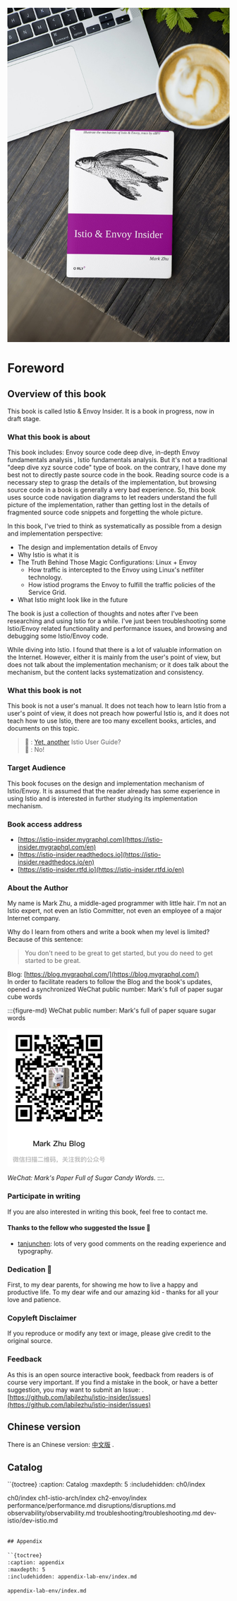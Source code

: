 ![Book Cover](./book-cover-mockup.jpg)

# Foreword

## Overview of this book

This book is called Istio & Envoy Insider. It is a book in progress, now in draft stage.

### What this book is about

This book includes: Envoy source code deep dive, in-depth Envoy fundamentals  analysis , Istio fundamentals analysis. But it's not a traditional "deep dive xyz source code" type of book. on the contrary, I have done my best not to directly paste source code in the book. Reading source code is a necessary step to grasp the details of the implementation, but browsing source code in a book is generally a very bad experience. So, this book uses source code navigation diagrams to let readers understand the full picture of the implementation, rather than getting lost in the details of fragmented source code snippets and forgetting the whole picture.

In this book, I've tried to think as systematically as possible from a design and implementation perspective:
- The design and implementation details of Envoy
- Why Istio is what it is
- The Truth Behind Those Magic Configurations: Linux + Envoy
  - How traffic is intercepted to the Envoy using Linux's netfilter technology.
  - How istiod programs the Envoy to fulfill the traffic policies of the Service Grid.
- What Istio might look like in the future


The book is just a collection of thoughts and notes after I've been researching and using Istio for a while. I've just been troubleshooting some Istio/Envoy related functionality and performance issues, and browsing and debugging some Istio/Envoy code.

While diving into Istio. I found that there is a lot of valuable information on the Internet. However, either it is mainly from the user's point of view, but does not talk about the implementation mechanism; or it does talk about the mechanism, but the content lacks systematization and consistency.

### What this book is not

This book is not a user's manual. It does not teach how to learn Istio from a user's point of view, it does not preach how powerful Istio is, and it does not teach how to use Istio, there are too many excellent books, articles, and documents on this topic.

> 🤷 : [Yet, another](https://en.wikipedia.org/wiki/Yet_another) Istio User Guide?  
> 🙅 : No!



### Target Audience

This book focuses on the design and implementation mechanism of Istio/Envoy. It is assumed that the reader already has some experience in using Istio and is interested in further studying its implementation mechanism.

### Book access address
- [https://istio-insider.mygraphql.com](https://istio-insider.mygraphql.com/en)
- [https://istio-insider.readthedocs.io](https://istio-insider.readthedocs.io/en)
- [https://istio-insider.rtfd.io](https://istio-insider.rtfd.io/en)


### About the Author
My name is Mark Zhu, a middle-aged programmer with little hair. I'm not an Istio expert, not even an Istio Committer, not even an employee of a major Internet company.

Why do I learn from others and write a book when my level is limited? Because of this sentence:
> You don't need to be great to get started, but you do need to get started to be great.

Blog: [https://blog.mygraphql.com/](https://blog.mygraphql.com/)  
In order to facilitate readers to follow the Blog and the book's updates, opened a synchronized WeChat public number: Mark's full of paper sugar cube words

:::{figure-md} WeChat public number: Mark's full of paper square sugar words

<img src="_static/my-wechat-blog-qr.png" alt="my-wechat-blog-qr.png">

*WeChat: Mark's Paper Full of Sugar Candy Words*.
:::.




### Participate in writing
If you are also interested in writing this book, feel free to contact me.


#### Thanks to the fellow who suggested the Issue 🌻
- [tanjunchen](https://github.com/tanjunchen): lots of very good comments on the reading experience and typography.

### Dedication 💞
First, to my dear parents, for showing me how to live a happy
and productive life. To my dear wife and our amazing kid - thanks for all your love and patience.

### Copyleft Disclaimer
If you reproduce or modify any text or image, please give credit to the original source.

### Feedback
As this is an open source interactive book, feedback from readers is of course very important. If you find a mistake in the book, or have a better suggestion, you may want to submit an Issue: []().  
[https://github.com/labilezhu/istio-insider/issues](https://github.com/labilezhu/istio-insider/issues)



## Chinese version

There is an Chinese version: [中文版](https://istio-insider.mygraphql.com/zh-cn/latest) .

## Catalog


``{toctree}
:caption: Catalog
:maxdepth: 5
:includehidden: ch0/index

ch0/index
ch1-istio-arch/index
ch2-envoy/index
performance/performance.md
disruptions/disruptions.md
observability/observability.md
troubleshooting/troubleshooting.md
dev-istio/dev-istio.md
```

## Appendix

``{toctree}
:caption: appendix
:maxdepth: 5
:includehidden: appendix-lab-env/index.md

appendix-lab-env/index.md
```

